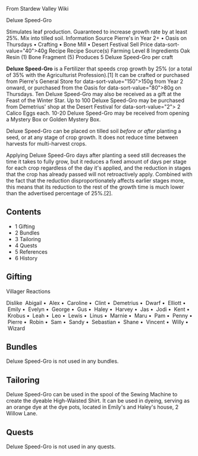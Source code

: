 From Stardew Valley Wiki

Deluxe Speed-Gro

Stimulates leaf production. Guaranteed to increase growth rate by at least 25%. Mix into tilled soil. Information Source Pierre's in Year 2+ • Oasis on Thursdays • Crafting • Bone Mill • Desert Festival Sell Price data-sort-value="40"&gt;40g Recipe Recipe Source(s) Farming Level 8 Ingredients Oak Resin (1) Bone Fragment (5) Produces 5 Deluxe Speed-Gro per craft

**Deluxe Speed-Gro** is a Fertilizer that speeds crop growth by 25% (or a total of 35% with the Agriculturist Profession).\[1] It can be crafted or purchased from Pierre's General Store for data-sort-value="150"&gt;150g from Year 2 onward, or purchased from the Oasis for data-sort-value="80"&gt;80g on Thursdays. Ten Deluxe Speed-Gro may also be received as a gift at the Feast of the Winter Star. Up to 100 Deluxe Speed-Gro may be purchased from Demetrius' shop at the Desert Festival for data-sort-value="2"&gt; 2 Calico Eggs each. 10-20 Deluxe Speed-Gro may be received from opening a Mystery Box or Golden Mystery Box.

Deluxe Speed-Gro can be placed on tilled soil *before or after* planting a seed, or at any stage of crop growth. It does not reduce time between harvests for multi-harvest crops.

Applying Deluxe Speed-Gro days after planting a seed still decreases the time it takes to fully grow, but it reduces a fixed amount of days per stage for each crop regardless of the day it's applied, and the reduction in stages that the crop has already passed will not retroactively apply. Combined with the fact that the reduction disproportionately affects earlier stages more, this means that its reduction to the rest of the growth time is much lower than the advertised percentage of 25%.\[2].

## Contents

- 1 Gifting
- 2 Bundles
- 3 Tailoring
- 4 Quests
- 5 References
- 6 History

## Gifting

Villager Reactions

Dislike  Abigail •  Alex •  Caroline •  Clint •  Demetrius •  Dwarf •  Elliott •  Emily •  Evelyn •  George •  Gus •  Haley •  Harvey •  Jas •  Jodi •  Kent •  Krobus •  Leah •  Leo •  Lewis •  Linus •  Marnie •  Maru •  Pam •  Penny •  Pierre •  Robin •  Sam •  Sandy •  Sebastian •  Shane •  Vincent •  Willy •  Wizard

## Bundles

Deluxe Speed-Gro is not used in any bundles.

## Tailoring

Deluxe Speed-Gro can be used in the spool of the Sewing Machine to create the dyeable High-Waisted Shirt. It can be used in dyeing, serving as an orange dye at the dye pots, located in Emily's and Haley's house, 2 Willow Lane.

## Quests

Deluxe Speed-Gro is not used in any quests.